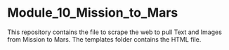 # Module_10_Mission_to_Mars

This repository contains the file to scrape the web to pull Text and Images from Mission to Mars.
The templates folder contains the HTML file.
